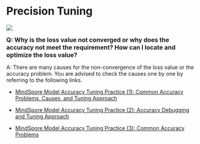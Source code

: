 # Precision Tuning

<a href="https://gitee.com/mindspore/docs/blob/master/docs/mindspore/source_en/faq/precision_tuning.md" target="_blank"><img src="https://mindspore-website.obs.cn-north-4.myhuaweicloud.com/website-images/master/resource/_static/logo_source_en.png"></a>

<font size=3>**Q: Why is the loss value not converged or why does the accuracy not meet the requirement? How can I locate and optimize the loss value?**</font>

A: There are many causes for the non-convergence of the loss value or the accuracy problem. You are advised to check the causes one by one by referring to the following links.

- [MindSpore Model Accuracy Tuning Practice (1): Common Accuracy Problems, Causes, and Tuning Approach](https://www.hiascend.com/forum/thread-0215121673876901029-1-1.html)

- [MindSpore Model Accuracy Tuning Practice (2): Accuracy Debugging and Tuning Approach](https://www.hiascend.com/forum/thread-0235121941309178031-1-1.html)

- [MindSpore Model Accuracy Tuning Practice (3): Common Accuracy Problems](https://www.hiascend.com/forum/thread-0235121941523411032-1-1.html)
